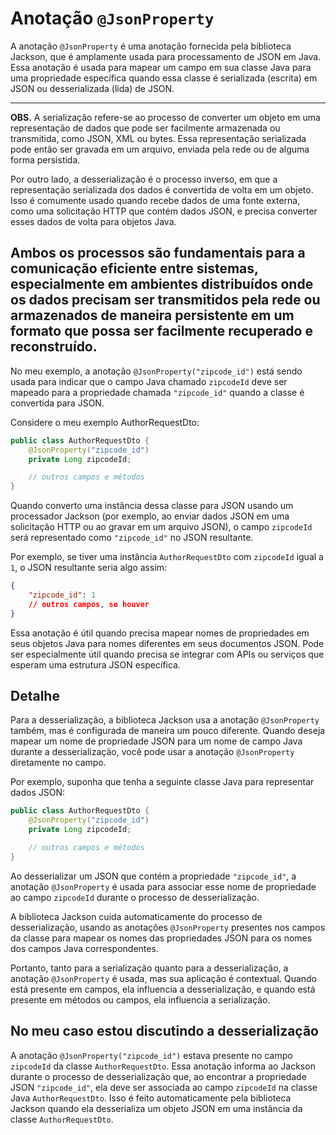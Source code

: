 # Anotação `@JsonProperty`

A anotação `@JsonProperty` é uma anotação fornecida pela biblioteca Jackson, que é amplamente usada para processamento de JSON em Java. Essa anotação é usada para mapear um campo em sua classe Java para uma propriedade específica quando essa classe é serializada (escrita) em JSON ou desserializada (lida) de JSON.

---
**OBS.** A serialização refere-se ao processo de converter um objeto em uma representação de dados que pode ser facilmente armazenada ou transmitida, como JSON, XML ou bytes. Essa representação serializada pode então ser gravada em um arquivo, enviada pela rede ou de alguma forma persistida.

Por outro lado, a desserialização é o processo inverso, em que a representação serializada dos dados é convertida de volta em um objeto. Isso é comumente usado quando recebe dados de uma fonte externa, como uma solicitação HTTP que contém dados JSON, e precisa converter esses dados de volta para objetos Java.

Ambos os processos são fundamentais para a comunicação eficiente entre sistemas, especialmente em ambientes distribuídos onde os dados precisam ser transmitidos pela rede ou armazenados de maneira persistente em um formato que possa ser facilmente recuperado e reconstruído.
---

No meu exemplo, a anotação `@JsonProperty("zipcode_id")` está sendo usada para indicar que o campo Java chamado `zipcodeId` deve ser mapeado para a propriedade chamada `"zipcode_id"` quando a classe é convertida para JSON.

Considere o meu exemplo AuthorRequestDto:

```java
public class AuthorRequestDto {
    @JsonProperty("zipcode_id")
    private Long zipcodeId;

    // outros campos e métodos
}
```

Quando converto uma instância dessa classe para JSON usando um processador Jackson (por exemplo, ao enviar dados JSON em uma solicitação HTTP ou ao gravar em um arquivo JSON), o campo `zipcodeId` será representado como `"zipcode_id"` no JSON resultante.

Por exemplo, se tiver uma instância `AuthorRequestDto` com `zipcodeId` igual a `1`, o JSON resultante seria algo assim:

```json
{
    "zipcode_id": 1
    // outros campos, se houver
}
```

Essa anotação é útil quando precisa mapear nomes de propriedades em seus objetos Java para nomes diferentes em seus documentos JSON. Pode ser especialmente útil quando precisa se integrar com APIs ou serviços que esperam uma estrutura JSON específica.

## Detalhe

Para a desserialização, a biblioteca Jackson usa a anotação `@JsonProperty` também, mas é configurada de maneira um pouco diferente. Quando deseja mapear um nome de propriedade JSON para um nome de campo Java durante a desserialização, você pode usar a anotação `@JsonProperty` diretamente no campo.

Por exemplo, suponha que tenha a seguinte classe Java para representar dados JSON:

```java
public class AuthorRequestDto {
    @JsonProperty("zipcode_id")
    private Long zipcodeId;

    // outros campos e métodos
}
```

Ao desserializar um JSON que contém a propriedade `"zipcode_id"`, a anotação `@JsonProperty` é usada para associar esse nome de propriedade ao campo `zipcodeId` durante o processo de desserialização.

A biblioteca Jackson cuida automaticamente do processo de desserialização, usando as anotações `@JsonProperty` presentes nos campos da classe para mapear os nomes das propriedades JSON para os nomes dos campos Java correspondentes.

Portanto, tanto para a serialização quanto para a desserialização, a anotação `@JsonProperty` é usada, mas sua aplicação é contextual. Quando está presente em campos, ela influencia a desserialização, e quando está presente em métodos ou campos, ela influencia a serialização.

## No meu caso estou discutindo a desserialização

A anotação `@JsonProperty("zipcode_id")` estava presente no campo `zipcodeId` da classe `AuthorRequestDto`. Essa anotação informa ao Jackson durante o processo de desserialização que, ao encontrar a propriedade JSON `"zipcode_id"`, ela deve ser associada ao campo `zipcodeId` na classe Java `AuthorRequestDto`. Isso é feito automaticamente pela biblioteca Jackson quando ela desserializa um objeto JSON em uma instância da classe `AuthorRequestDto`.